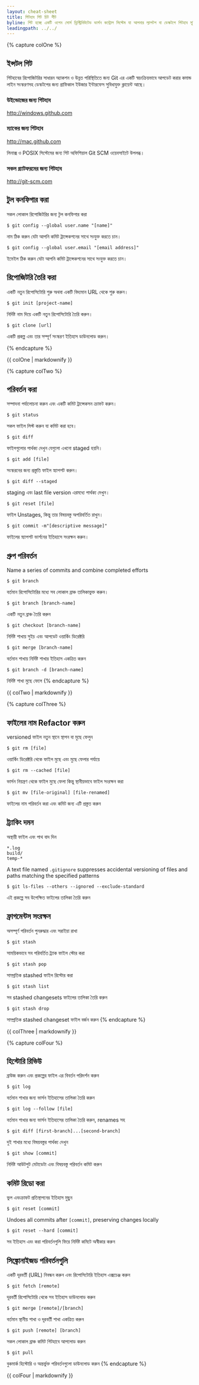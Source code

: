 ```yaml
---
layout: cheat-sheet
title: গিটহাব গিট চিট শীট
byline: গিট হচ্ছে একটি ওপেন সোর্স ড্রিস্ট্রিবিউটেড ভার্শন কন্ট্রোল সিস্টেম যা আপনার ল্যাপটপ বা ডেস্কটপে গিটহাব সুবিধাদি প্রদান করে। এই চিত শীটে সাধারনভাবে ব্যবহৃত গিট কমান্ড লাইনের নির্দেশনা দেওয়া আছে । 
leadingpath: ../../
---
```


{% capture colOne %}
## ইন্সটল গিট
গিটহাবের রিপোজিটরির  সাধারন অ্যাকশন ও  উন্নত পরিস্থিতিতে জন্য Git এর একটি স্বয়ংক্রিয়ভাবে আপডেট করার কমান্ড লাইন সংস্করণসহ  ডেস্কটপের জন্য গ্রাফিকাল ইউজার ইন্টারফেস সুবিধাযুক্ত ক্লায়েন্ট আছে।

### উইন্ডোজের জন্য গিটহাব
http://windows.github.com

### ম্যাকের জন্য গিটহাব
http://mac.github.com

লিনাক্স ও POSIX সিস্টেমের জন্য গিট অফিশিয়াল Git SCM ওয়েবসাইটে উপলব্ধ।

### সকল প্ল্যাটফরমের জন্য গিটহাব
http://git-scm.com

## টুল কনফিগার করা
সকল লোকাল রিপোজিটরির জন্য টুল কনফিগার করা

```$ git config --global user.name "[name]"```

নাম ঠিক করুন যেটা আপনি কমিট ট্রান্সেকশনের সাথে  সংযুক্ত করতে চান।


```$ git config --global user.email "[email address]"```

ইমেইল ঠিক করুন যেটা আপনি কমিট ট্রান্সেকশনের সাথে  সংযুক্ত করতে চান।


## রিপোজিটরি তৈরি করা
একটি নতুন রিপোসিটোরি শুরু অথবা একটি বিদ্যমান URL থেকে শুরু করুন।


```$ git init [project-name]```

নির্দিষ্ট নাম দিয়ে একটি নতুন  রিপোসিটোরি তৈরি করুন। 


```$ git clone [url]```

একটি প্রকল্প এবং তার সম্পূর্ণ সংস্করণ ইতিহাস ডাউনলোড করুন। 

{% endcapture %}
<div class="col-md-6">
{{ colOne | markdownify }}
</div>


{% capture colTwo %}

## পরিবর্তন করা
সম্পাদনা পর্যালোচনা করুন এবং একটি কমিট ট্রান্সেকসন ক্রাফট করুন।


```$ git status```

সকল ফাইল লিস্ট করুন যা কমিট করা হবে।


```$ git diff```

ফাইলগুলোর পার্থক্য দেখুন যেগুলো এখনো staged হয়নি।


```$ git add [file]```

সংস্করনের  জন্য প্রস্তুতি ফাইল স্ন্যাপশট করুন।


```$ git diff --staged```

staging এবং last file version এরমধ্যে পার্থক্য দেখুন।


```$ git reset [file]```

ফাইল Unstages, কিন্তু তার বিষয়বস্তু অপরিবর্তিত রাখুন।


```$ git commit -m"[descriptive message]"```

ফাইলের  স্ন্যাপশট ভার্শনের ইতিহাসে সংরক্ষন করুন।

## গ্রুপ পরিবর্তন
Name a series of commits and combine completed efforts


```$ git branch```

বর্তমান রিপোসিটোরির মধ্যে সব লোকাল ব্রাঞ্চ তালিকাভুক্ত করুন। 


```$ git branch [branch-name]```

একটি নতুন ব্রাঞ্চ তৈরি করুন


```$ git checkout [branch-name]```

নির্দিষ্ট শাখায় সুইচ এবং আপডেট ওয়ার্কিং ডিরেক্টরি


```$ git merge [branch-name]```

বর্তমান শাখায় নির্দিষ্ট শাখার ইতিহাস একত্রিত করুন


```$ git branch -d [branch-name]```

নির্দিষ্ট শাখা মুছে ফেলে
{% endcapture %}
<div class="col-md-6">
{{ colTwo | markdownify }}
</div>
<div class="clearfix"></div>


{% capture colThree %}
## ফাইলের নাম Refactor করুন
versioned ফাইল নতুন স্থানে স্থাপন বা মুছে ফেলুন


```$ git rm [file]```

ওয়ার্কিং ডিরেক্টরি থেকে ফাইল মুছে এবং মুছে ফেলার পর্যায়ে


```$ git rm --cached [file]```

ভার্সন নিয়ন্ত্রণ থেকে ফাইল মুছে ফেলা কিন্তু স্থানীয়ভাবে ফাইল সংরক্ষন করা


```$ git mv [file-original] [file-renamed]```

ফাইলের নাম পরিবর্তন করা এবং কমিট জন্য এটি প্রস্তুত করুন

## ট্র্যাকিং দমন
অস্থায়ী ফাইল এবং পাথ বাদ দিন

```
*.log
build/
temp-*
```

A text file named `.gitignore` suppresses accidental versioning of files and paths matching the specified patterns


```$ git ls-files --others --ignored --exclude-standard```

এই প্রকল্পে সব উপেক্ষিত ফাইলের  তালিকা তৈরি করুন

## ফ্রাগমেন্টস সংরক্ষন
অসম্পূর্ণ পরিবর্তন পুনরুদ্ধার এবং সরাইয়া রাখা


```$ git stash```

সাময়িকভাবে সব পরিবর্তিত ট্র্যাক ফাইল স্টোর করা


```$ git stash pop```

সাম্প্রতিক stashed ফাইল রিস্টোর করা


```$ git stash list```

সব stashed changesets ফাইলের তালিকা তৈরি করুন


```$ git stash drop```

সাম্প্রতিক stashed changeset ফাইল বর্জন করুন
{% endcapture %}
<div class="col-md-6">
{{ colThree | markdownify }}
</div>

{% capture colFour %}
## হিস্টোরি রিভিউ
ব্রাউজ করুন এবং প্রকল্পের ফাইল এর বিবর্তন পরিদর্শন করুন 


```$ git log```

বর্তমান শাখার জন্য ভার্সন ইতিহাসের তালিকা তৈরি করুন


```$ git log --follow [file]```

বর্তমান শাখার জন্য ভার্সন ইতিহাসের তালিকা তৈরি করুন, renames সহ


```$ git diff [first-branch]...[second-branch]```

দুই শাখার মধ্যে বিষয়বস্তুর পার্থক্য দেখুন


```$ git show [commit]```

নির্দিষ্ট আউটপুট মেটাডেটা এবং বিষয়বস্তু পরিবর্তন কমিট করুন

## কমিট রিডো করা
ভুল এবংক্রাফট  প্রতিস্থাপনের  ইতিহাস মুছুন


```$ git reset [commit]```

Undoes all commits after `[commit]`, preserving changes locally


```$ git reset --hard [commit]```

সব ইতিহাস এবং করা পরিবর্তনগুলি ফিরে নির্দিষ্ট কমিটে অস্বীকার করুন

## সিঙ্ক্রোনাইজড  পরিবর্তনগুলি
একটি দূরবর্তী (URL) নিবন্ধন করুন এবং রিপোসিটোরি ইতিহাস এক্সচেঞ্জ করুন 


```$ git fetch [remote]```

দূরবর্তী রিপোসিটোরি  থেকে সব ইতিহাস ডাউনলোড করুন 


```$ git merge [remote]/[branch]```

বর্তমান স্থানীয় শাখা ও  দূরবর্তী শাখা একত্রিত করুন 


```$ git push [remote] [branch]```

সকল লোকাল ব্রাঞ্চ কমিট গিটহাবে আপলোড করুন


```$ git pull```

বুকমার্ক হিস্টোরি ও অন্তর্ভুক্ত পরিবর্তনগুলো ডাউনলোড করুন 
{% endcapture %}
<div class="col-md-6">
{{ colFour | markdownify }}
</div>
